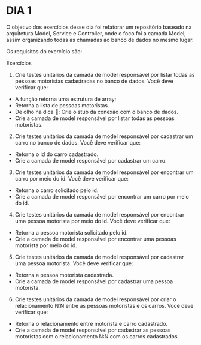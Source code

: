 # DIA 1

O objetivo dos exercícios desse dia foi refatorar um repositório baseado na arquitetura Model, Service e Controller, onde o foco foi a camada Model, assim organizando todas as chamadas ao banco de dados no mesmo lugar.

Os requisitos do exercício são:

Exercícios

1. Crie testes unitários da camada de model responsável por listar todas as pessoas motoristas cadastradas no banco de dados.
Você deve verificar que:
  * A função retorna uma estrutura de array;
  * Retorna a lista de pessoas motoristas.
  * De olho na dica 👀: Crie o stub da conexão com o banco de dados.
  * Crie a camada de model responsável por listar todas as pessoas motoristas.

2. Crie testes unitários da camada de model responsável por cadastrar um carro no banco de dados.
Você deve verificar que:
  * Retorna o id do carro cadastrado.
  * Crie a camada de model responsável por cadastrar um carro.

3. Crie testes unitários da camada de model responsável por encontrar um carro por meio do id.
Você deve verificar que:
  * Retorna o carro solicitado pelo id.
  * Crie a camada de model responsável por encontrar um carro por meio do id.

4. Crie testes unitários da camada de model responsável por encontrar uma pessoa motorista por meio do id.
Você deve verificar que:
  * Retorna a pessoa motorista solicitado pelo id.
  * Crie a camada de model responsável por encontrar uma pessoas motorista por meio do id.

5. Crie testes unitários da camada de model responsável por cadastrar uma pessoa motorista.
Você deve verificar que:
  * Retorna a pessoa motorista cadastrada.
  * Crie a camada de model responsável por cadastrar uma pessoa motorista.

6. Crie testes unitários da camada de model responsável por criar o relacionamento N:N entre as pessoas motoristas e os carros.
Você deve verificar que:
  * Retorna o relacionamento entre motorista e carro cadastrado.
  * Crie a camada de model responsável por cadastrar as pessoas motoristas com o relacionamento N:N com os carros cadastrados.
